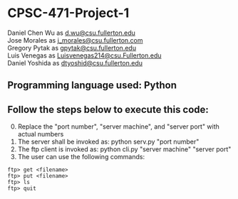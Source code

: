 # CPSC-471-Project-1
Daniel Chen Wu as d.wu@csu.fullerton.edu  
Jose Morales as j_morales@csu.fullerton.com  
Gregory Pytak as gpytak@csu.fullerton.edu  
Luis Venegas as Luisvenegas214@csu.Fullerton.edu  
Daniel Yoshida as dtyoshid@csu.fullerton.edu
## Programming language used: Python
## Follow the steps below to execute this code:
0) Replace the "port number", "server machine", and "server port" with actual numbers
1) The server shall be invoked as: python serv.py "port number"
2) The ftp client is invoked as: python cli.py "server machine" "server port"
3) The user can use the following commands:
```
ftp> get <filename>
ftp> put <filename>
ftp> ls
ftp> quit
```